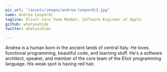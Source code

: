 ```yaml
---
pic_url: "/assets/images/andrea-leopardi2.jpg"
name: Andrea Leopardi
tagline: Elixir Core Team Member, Software Engineer at Apple
github: whatyouhide
twitter: whatyouhide

---
```

Andrea is a human born in the ancient lands of central Italy. He loves functional programming, beautiful code, and learning stuff. He's a software architect, speaker, and member of the core team of the Elixir programming language. His weak spot is having red hair.
